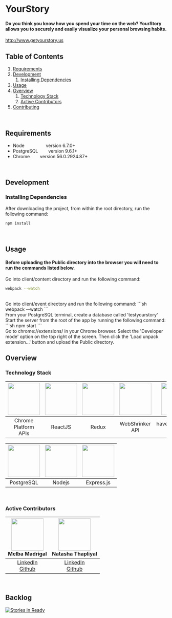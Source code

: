 
# YourStory
#### Do you think you know how you spend your time on the web? YourStory allows you to securely and easily visualize your personal browsing habits.

http://www.getyourstory.us

## Table of Contents
1. [Requirements](#requirements)
1. [Development](#development)
    1. [Installing Dependencies](#installing-dependencies)
1. [Usage](#usage)
1. [Overview](#overview)
    1. [Technology Stack](#technology-stack)
    1. [Active Contributors](#active-contributors)
1. [Contributing](#contributing)

<br>


## Requirements

- Node    &ensp;&ensp;&ensp;&ensp;&ensp;&ensp;&ensp;&ensp;&ensp;version 6.7.0+
- PostgreSQL &ensp;&ensp;&ensp;&ensp;version 9.6.1+
- Chrome &ensp;&ensp;&ensp;&ensp;version 56.0.2924.87+

<br>

## Development

### Installing Dependencies
After downloading the project, from within the root directory, run the following command:

```sh
npm install
```

<br>

## Usage

#### Before uploading the Public directory into the browser you will need to run the commands listed below. 

Go into client/content directory and run the following command:
```sh
webpack --watch
```
<br>
Go into client/event directory and run the following command: 
```sh
webpack --watch
```
<br>
From your PostgreSQL terminal, create a database called 'testyourstory'
<br>
Start the server from the root of the app by running the following command:
```sh
npm start
```
<br>
Go to chrome://extensions/ in your Chrome browser. Select the 'Developer mode' option on the top right of the screen. Then click the 'Load unpack extension...' button and upload the Public directory.

<br>


## Overview

### Technology Stack
<img src="https://developer.chrome.com/static/images/chrome-logo_2x.png" width="100px">|<img src="http://pblackops.github.io/react/images/react.png" width="100px">|<img src="https://raw.githubusercontent.com/reactjs/redux/master/logo/logo.png" width="100px">|<img src="https://www.webshrinker.com/wp-content/uploads/2016/06/logo.png" width="100px"> | <img src="https://raw.githubusercontent.com/bgilham/HaveIBeenPwned-Alfred/master/docs/hibp_logo.png" width="100px"> 
:---: | :---: | :---: | :---: | :---: |
Chrome Platform APIs|ReactJS|Redux|WebShrinker API|haveibeenpwned API

<img src="https://upload.wikimedia.org/wikipedia/commons/thumb/2/29/Postgresql_elephant.svg/540px-Postgresql_elephant.svg.png" width="100px"> | <img src="http://i.imgur.com/hi6gCzf.png" width="100px">|<img src="http://i.imgur.com/jK9PTgu.png" width="100px">
:---: | :---: | :---: |
PostgreSQL|Nodejs|Express.js

<br>

### Active Contributors
<img src="https://lh6.googleusercontent.com/s56NQmyb7njzlNHjQBdqy6--QJRAHvbZCYACGcuK7a5dQI90w84-udk4ghBbHy_ugOP_oXmiOmSQun0=w1275-h734" width="100px"> <br> Melba Madrigal|<img src="https://lh5.googleusercontent.com/32HqRp4Y3-0zkcFqtgX3rWOQ3P3pigHPele129dT6mkQG8vM0eEHT-cyqx_QwE3KKb-LjxOX4NO7TKA=w1284-h599" width="100px"> <br> Natasha Thapliyal
:---: | :---:
[LinkedIn](https://www.linkedin.com/in/melbamadrigal/) <br> [Github](https://github.com/melbee)| [LinkedIn](https://www.linkedin.com/in/natashathapliyal/)<br>[Github](https://github.com/natasha-t)


<br>

## Backlog

[![Stories in Ready](https://badge.waffle.io/XXHR/YourStory-2.0.png?label=ready&title=Ready)](https://waffle.io/XXHR/YourStory-2.0)
<br>